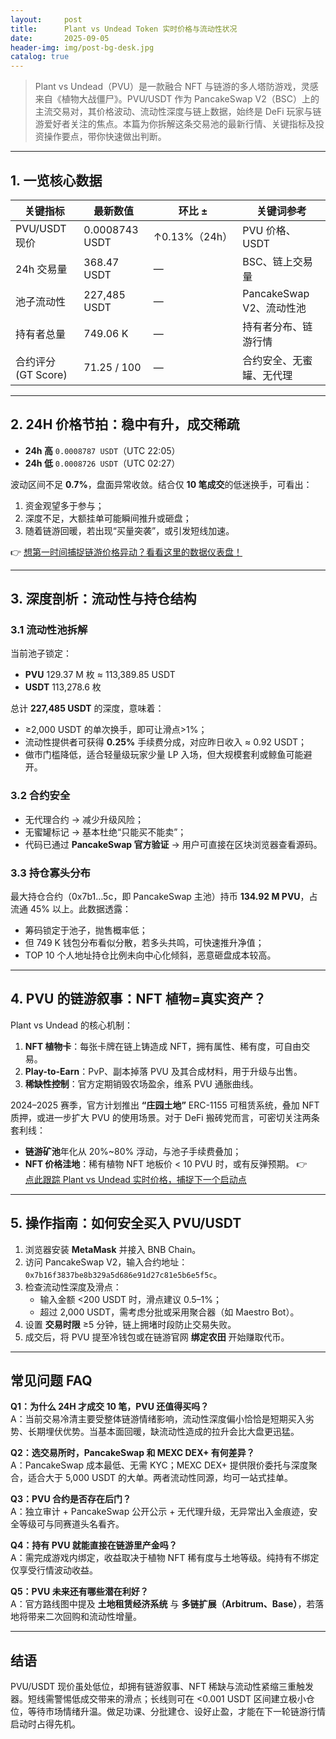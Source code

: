 ```yaml
---
layout:     post
title:      Plant vs Undead Token 实时价格与流动性状况
date:       2025-09-05
header-img: img/post-bg-desk.jpg
catalog: true
---
```


> Plant vs Undead（PVU）是一款融合 NFT 与链游的多人塔防游戏，灵感来自《植物大战僵尸》。PVU/USDT 作为 PancakeSwap V2（BSC）上的主流交易对，其价格波动、流动性深度与链上数据，始终是 DeFi 玩家与链游爱好者关注的焦点。本篇为你拆解这条交易池的最新行情、关键指标及投资操作要点，带你快速做出判断。

---

## 1. 一览核心数据

| 关键指标 | 最新数值 | 环比 ± | 关键词参考 |
|---------|---------|-------|-----------|
| PVU/USDT 现价 | 0.0008743 USDT | ↑0.13%（24h） | PVU 价格、USDT |
| 24h 交易量 | 368.47 USDT | — | BSC、链上交易量 |
| 池子流动性 | 227,485 USDT | — | PancakeSwap V2、流动性池 |
| 持有者总量 | 749.06 K | — | 持有者分布、链游行情 |
| 合约评分 (GT Score) | 71.25 / 100 | — | 合约安全、无蜜罐、无代理 |

---

## 2. 24H 价格节拍：稳中有升，成交稀疏

- **24h 高** `0.0008787 USDT`（UTC 22:05）
- **24h 低** `0.0008726 USDT`（UTC 02:27）

波动区间不足 **0.7%**，盘面异常收敛。结合仅 **10 笔成交**的低迷换手，可看出：

1. 资金观望多于参与；  
2. 深度不足，大额挂单可能瞬间推升或砸盘；  
3. 随着链游回暖，若出现“买量突袭”，或引发短线加速。

👉 [想第一时间捕捉链游价格异动？看看这里的数据仪表盘！](https://okxdog.com/)

---

## 3. 深度剖析：流动性与持仓结构

### 3.1 流动性池拆解

当前池子锁定：

- **PVU** 129.37 M 枚 ≈ 113,389.85 USDT  
- **USDT** 113,278.6 枚  

总计 **227,485 USDT** 的深度，意味着：

- ≥2,000 USDT 的单次换手，即可让滑点>1%；  
- 流动性提供者可获得 **0.25%** 手续费分成，对应昨日收入 ≈ 0.92 USDT；  
- 做市门槛降低，适合轻量级玩家少量 LP 入场，但大规模套利或鲸鱼可能避开。

### 3.2 合约安全

- 无代理合约 → 减少升级风险；  
- 无蜜罐标记 → 基本杜绝“只能买不能卖”；  
- 代码已通过 **PancakeSwap 官方验证** → 用户可直接在区块浏览器查看源码。

### 3.3 持仓寡头分布

最大持仓合约（0x7b1…5c，即 PancakeSwap 主池）持币 **134.92 M PVU**，占流通 45% 以上。此数据透露：

- 筹码锁定于池子，抛售概率低；  
- 但 749 K 钱包分布看似分散，若多头共鸣，可快速推升净值；  
- TOP 10 个人地址持仓比例未向中心化倾斜，恶意砸盘成本较高。

---

## 4. PVU 的链游叙事：NFT 植物=真实资产？

Plant vs Undead 的核心机制：

1. **NFT 植物卡**：每张卡牌在链上铸造成 NFT，拥有属性、稀有度，可自由交易。  
2. **Play-to-Earn**：PvP、副本掉落 PVU 及其合成材料，用于升级与出售。  
3. **稀缺性控制**：官方定期销毁农场盈余，维系 PVU 通胀曲线。  

2024–2025 赛季，官方计划推出 **“庄园土地”** ERC-1155 可租赁系统，叠加 NFT 质押，或进一步扩大 PVU 的使用场景。对于 DeFi 搬砖党而言，可密切关注两条套利线：

- **链游矿池**年化从 20%~80% 浮动，与池子手续费叠加；  
- **NFT 价格洼地**：稀有植物 NFT 地板价 < 10 PVU 时，或有反弹预期。 👉  
[点此跟踪 Plant vs Undead 实时价格，捕捉下一个启动点](https://okxdog.com/)

---

## 5. 操作指南：如何安全买入 PVU/USDT

1. 浏览器安装 **MetaMask** 并接入 BNB Chain。  
2. 访问 PancakeSwap V2，输入合约地址：`0x7b16f3837be8b329a5d686e91d27c81e5b6e5f5c`。  
3. 检查流动性深度及滑点：  
   - 输入金额 <200 USDT 时，滑点建议 0.5–1%；  
   - 超过 2,000 USDT，需考虑分批或采用聚合器（如 Maestro Bot）。  
4. 设置 **交易时限** ≥5 分钟，链上拥堵时段防止交易失败。  
5. 成交后，将 PVU 提至冷钱包或在链游官网 **绑定农田** 开始赚取代币。

---

## 常见问题 FAQ

**Q1：为什么 24H 才成交 10 笔，PVU 还值得买吗？**  
A：当前交易冷清主要受整体链游情绪影响，流动性深度偏小恰恰是短期买入劣势、长期埋伏优势。当基本面回暖，缺流动性造成的拉升会比大盘更迅猛。

**Q2：选交易所时，PancakeSwap 和 MEXC DEX+ 有何差异？**  
A：PancakeSwap 成本最低、无需 KYC；MEXC DEX+ 提供限价委托与深度聚合，适合大于 5,000 USDT 的大单。两者流动性同源，均可一站式挂单。

**Q3：PVU 合约是否存在后门？**  
A：独立审计 + PancakeSwap 公开公示 + 无代理升级，无异常出入金痕迹，安全等级可与同赛道头名看齐。

**Q4：持有 PVU 就能直接在链游里产金吗？**  
A：需完成游戏内绑定，收益取决于植物 NFT 稀有度与土地等级。纯持有不绑定仅享受行情波动收益。

**Q5：PVU 未来还有哪些潜在利好？**  
A：官方路线图中提及 **土地租赁经济系统** 与 **多链扩展（Arbitrum、Base）**，若落地将带来二次回购和流动性增量。

---

## 结语

PVU/USDT 现价虽处低位，却拥有链游叙事、NFT 稀缺与流动性紧缩三重触发器。短线需警惕低成交带来的滑点；长线则可在 <0.001 USDT 区间建立极小仓位，等待市场情绪升温。做足功课、分批建仓、设好止盈，才能在下一轮链游行情启动时占得先机。